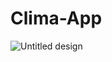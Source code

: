 # Clima-App

![Untitled design](https://github.com/JoseMMA88/Clima-App/assets/33572798/aeaf2332-23d4-45b3-a324-8c146332c274)
